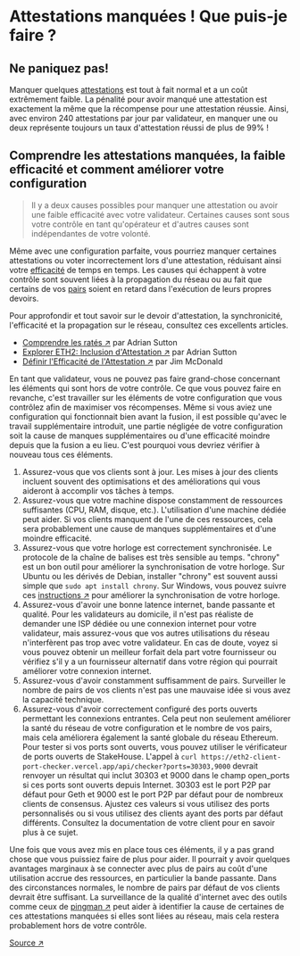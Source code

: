 # Attestations manquées ! Que puis-je faire ?

## Ne paniquez pas!

Manquer quelques [attestations](../staking-glossary.md#attestation) est tout à fait normal et a un coût extrêmement faible. La pénalité pour avoir manqué une attestation est exactement la même que la récompense pour une attestation réussie. Ainsi, avec environ 240 attestations par jour par validateur, en manquer une ou deux représente toujours un taux d'attestation réussi de plus de 99% !

## Comprendre les attestations manquées, la faible efficacité et comment améliorer votre configuration

> Il y a deux causes possibles pour manquer une attestation ou avoir une faible efficacité avec votre validateur. Certaines causes sont sous votre contrôle en tant qu'opérateur et d'autres causes sont indépendantes de votre volonté.

Même avec une configuration parfaite, vous pourriez manquer certaines attestations ou voter incorrectement lors d'une attestation, réduisant ainsi votre [efficacité](../staking-glossary.md#effectiveness) de temps en temps. Les causes qui échappent à votre contrôle sont souvent liées à la propagation du réseau ou au fait que certains de vos [pairs](../staking-glossary.md#peers) soient en retard dans l'exécution de leurs propres devoirs.

Pour approfondir et tout savoir sur le devoir d'attestation, la synchronicité, l'efficacité et la propagation sur le réseau, consultez ces excellents articles.

* [Comprendre les ratés ↗](https://www.symphonious.net/2022/09/25/understanding-attestation-misses/) par Adrian Sutton
* [Explorer ETH2: Inclusion d'Attestation ↗](https://www.symphonious.net/2020/09/08/exploring-eth2-attestation-inclusion/) par Adrian Sutton
* [Définir l'Efficacité de l'Attestation ↗](https://www.attestant.io/posts/defining-attestation-effectiveness/) par Jim McDonald

En tant que validateur, vous ne pouvez pas faire grand-chose concernant les éléments qui sont hors de votre contrôle. Ce que vous pouvez faire en revanche, c'est travailler sur les éléments de votre configuration que vous contrôlez afin de maximiser vos récompenses. Même si vous aviez une configuration qui fonctionnait bien avant la fusion, il est possible qu'avec le travail supplémentaire introduit, une partie négligée de votre configuration soit la cause de manques supplémentaires ou d'une efficacité moindre depuis que la fusion a eu lieu. C'est pourquoi vous devriez vérifier à nouveau tous ces éléments.

1. Assurez-vous que vos clients sont à jour. Les mises à jour des clients incluent souvent des optimisations et des améliorations qui vous aideront à accomplir vos tâches à temps.
2. Assurez-vous que votre machine dispose constamment de ressources suffisantes (CPU, RAM, disque, etc.). L'utilisation d'une machine dédiée peut aider. Si vos clients manquent de l'une de ces ressources, cela sera probablement une cause de manques supplémentaires et d'une moindre efficacité.
3. Assurez-vous que votre horloge est correctement synchronisée. Le protocole de la chaîne de balises est très sensible au temps. "chrony" est un bon outil pour améliorer la synchronisation de votre horloge. Sur Ubuntu ou les dérivés de Debian, installer "chrony" est souvent aussi simple que `sudo apt install chrony`. Sur Windows, vous pouvez suivre ces [instructions ↗](https://www.reddit.com/r/ethstaker/comments/nfca22/an\_opiniated\_solution\_to\_improve\_time\_sync\_on/) pour améliorer la synchronisation de votre horloge.
4. Assurez-vous d'avoir une bonne latence internet, bande passante et qualité. Pour les validateurs au domicile, il n'est pas réaliste de demander une ISP dédiée ou une connexion internet pour votre validateur, mais assurez-vous que vos autres utilisations du réseau n'interfèrent pas trop avec votre validateur. En cas de doute, voyez si vous pouvez obtenir un meilleur forfait dela part votre fournisseur ou vérifiez s'il y a un fournisseur alternatif dans votre région qui pourrait améliorer votre connexion internet.
5. Assurez-vous d'avoir constamment suffisamment de pairs. Surveiller le nombre de pairs de vos clients n'est pas une mauvaise idée si vous avez la capacité technique.
6. Assurez-vous d'avoir correctement configuré des ports ouverts permettant les connexions entrantes. Cela peut non seulement améliorer la santé du réseau de votre configuration et le nombre de vos pairs, mais cela améliorera également la santé globale du réseau Ethereum. Pour tester si vos ports sont ouverts, vous pouvez utiliser le vérificateur de ports ouverts de StakeHouse. L'appel à `curl https://eth2-client-port-checker.vercel.app/api/checker?ports=30303,9000` devrait renvoyer un résultat qui inclut 30303 et 9000 dans le champ open\_ports si ces ports sont ouverts depuis Internet. 30303 est le port P2P par défaut pour Geth et 9000 est le port P2P par défaut pour de nombreux clients de consensus. Ajustez ces valeurs si vous utilisez des ports personnalisés ou si vous utilisez des clients ayant des ports par défaut différents. Consultez la documentation de votre client pour en savoir plus à ce sujet.

Une fois que vous avez mis en place tous ces éléments, il y a pas grand chose que vous puissiez faire de plus pour aider. Il pourrait y avoir quelques avantages marginaux à se connecter avec plus de pairs au coût d'une utilisation accrue des ressources, en particulier la bande passante. Dans des circonstances normales, le nombre de pairs par défaut de vos clients devrait être suffisant. La surveillance de la qualité d'internet avec des outils comme ceux de [pingman ↗](https://pingman.com/) peut aider à identifier la cause de certaines de ces attestations manquées si elles sont liées au réseau, mais cela restera probablement hors de votre contrôle.

[Source ↗](https://www.reddit.com/r/ethstaker/comments/xto0dm/understanding\_missed\_attestations\_understanding/)
